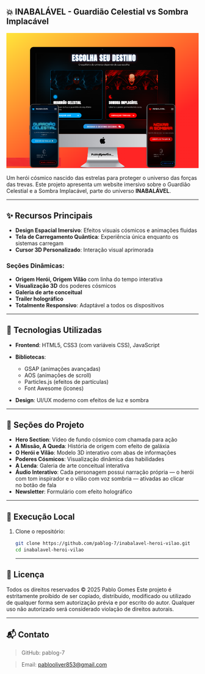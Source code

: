 ## 💥 INABALÁVEL - Guardião Celestial vs Sombra Implacável

 <img src="https://raw.githubusercontent.com/PabloG-7/inabalavel-heroi-vilao/refs/heads/main/inabalavel-apresentacao.png">

Um herói cósmico nascido das estrelas para proteger o universo das forças das trevas. Este projeto apresenta um website imersivo sobre o Guardião Celestial e a Sombra Implacável, parte do universo **INABALÁVEL**.

---

## ✨ Recursos Principais

- **Design Espacial Imersivo**: Efeitos visuais cósmicos e animações fluidas  
- **Tela de Carregamento Quântica**: Experiência única enquanto os sistemas carregam  
- **Cursor 3D Personalizado**: Interação visual aprimorada  

### Seções Dinâmicas:

- **Origem Herói, Origem Vilão** com linha do tempo interativa  
- **Visualização 3D** dos poderes cósmicos  
- **Galeria de arte conceitual**  
- **Trailer holográfico**  
- **Totalmente Responsivo**: Adaptável a todos os dispositivos

---

## 🚀 Tecnologias Utilizadas

- **Frontend**: HTML5, CSS3 (com variáveis CSS), JavaScript  
- **Bibliotecas**:  
  - GSAP (animações avançadas)  
  - AOS (animações de scroll)  
  - Particles.js (efeitos de partículas)  
  - Font Awesome (ícones)  

- **Design**: UI/UX moderno com efeitos de luz e sombra

---

## 🌌 Seções do Projeto

- **Hero Section**: Vídeo de fundo cósmico com chamada para ação  
- **A Missão, A Queda**: História de origem com efeito de galáxia  
- **O Herói e Vilão**: Modelo 3D interativo com abas de informações  
- **Poderes Cósmicos**: Visualização dinâmica das habilidades  
- **A Lenda**: Galeria de arte conceitual interativa
- **Áudio Interativo**: Cada personagem possui narração própria — o herói com tom inspirador e o vilão com voz sombria — ativadas ao clicar no botão de fala  
- **Newsletter**: Formulário com efeito holográfico

---

## 🚀 Execução Local

1. Clone o repositório:

   ```bash
   git clone https://github.com/pablog-7/inabalavel-heroi-vilao.git
   cd inabalavel-heroi-vilao
   ```
   
   ---

## 📜 Licença
Todos os direitos reservados © 2025 Pablo Gomes
Este projeto é estritamente proibido de ser copiado, distribuído, modificado ou utilizado de qualquer forma sem autorização prévia e por escrito do autor. Qualquer uso não autorizado será considerado violação de direitos autorais.

---

## 📬 Contato
>GitHub: pablog-7

>Email: pablooliver853@gmail.com
